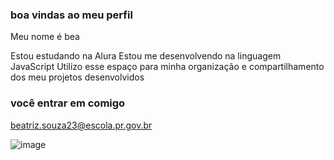### boa vindas ao meu perfil

Meu nome é bea

Estou estudando na Alura
Estou me desenvolvendo na linguagem JavaScript
Utilizo esse espaço para minha organização e compartilhamento dos meu projetos desenvolvidos

### você entrar em comigo 

beatriz.souza23@escola.pr.gov.br

![image](https://github.com/biawiit/biawiit/assets/145670913/e7e069a5-90a4-45eb-a095-fe7187056a5c)
